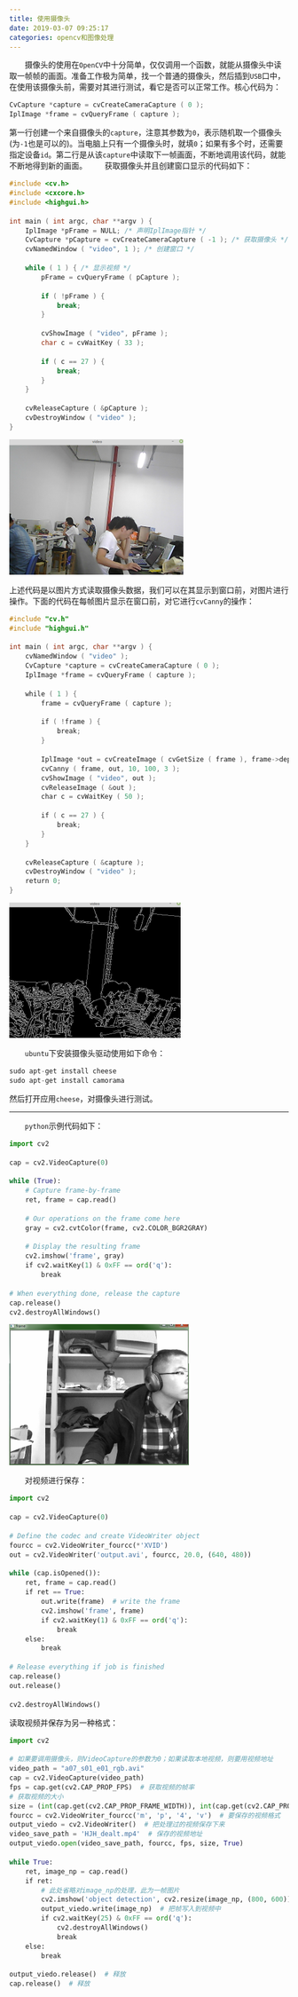```yaml
---
title: 使用摄像头
date: 2019-03-07 09:25:17
categories: opencv和图像处理
---
```

&emsp;&emsp;摄像头的使用在`OpenCV`中十分简单，仅仅调用一个函数，就能从摄像头中读取一帧帧的画面。准备工作极为简单，找一个普通的摄像头，然后插到`USB`口中，在使用该摄像头前，需要对其进行测试，看它是否可以正常工作。核心代码为：

``` cpp
CvCapture *capture = cvCreateCameraCapture ( 0 );
IplImage *frame = cvQueryFrame ( capture );
```

第一行创建一个来自摄像头的`capture`，注意其参数为`0`，表示随机取一个摄像头(为`-1`也是可以的)。当电脑上只有一个摄像头时，就填`0`；如果有多个时，还需要指定设备`id`。第二行是从该`capture`中读取下一帧画面，不断地调用该代码，就能不断地得到新的画面。
&emsp;&emsp;获取摄像头并且创建窗口显示的代码如下：

``` cpp
#include <cv.h>
#include <cxcore.h>
#include <highgui.h>
​
int main ( int argc, char **argv ) {
    IplImage *pFrame = NULL; /* 声明IplImage指针 */
    CvCapture *pCapture = cvCreateCameraCapture ( -1 ); /* 获取摄像头 */
    cvNamedWindow ( "video", 1 ); /* 创建窗口 */
​
    while ( 1 ) { /* 显示视频 */
        pFrame = cvQueryFrame ( pCapture );
​
        if ( !pFrame ) {
            break;
        }
​
        cvShowImage ( "video", pFrame );
        char c = cvWaitKey ( 33 );
​
        if ( c == 27 ) {
            break;
        }
    }
​
    cvReleaseCapture ( &pCapture );
    cvDestroyWindow ( "video" );
}
```

<img src="./使用摄像头/1.png" height="244" width="314">

上述代码是以图片方式读取摄像头数据，我们可以在其显示到窗口前，对图片进行操作。下面的代码在每帧图片显示在窗口前，对它进行`cvCanny`的操作：

``` cpp
#include "cv.h"
#include "highgui.h"
​
int main ( int argc, char **argv ) {
    cvNamedWindow ( "video" );
    CvCapture *capture = cvCreateCameraCapture ( 0 );
    IplImage *frame = cvQueryFrame ( capture );
​
    while ( 1 ) {
        frame = cvQueryFrame ( capture );
​
        if ( !frame ) {
            break;
        }
​
        IplImage *out = cvCreateImage ( cvGetSize ( frame ), frame->depth, 1 );
        cvCanny ( frame, out, 10, 100, 3 );
        cvShowImage ( "video", out );
        cvReleaseImage ( &out );
        char c = cvWaitKey ( 50 );
​
        if ( c == 27 ) {
            break;
        }
    }
​
    cvReleaseCapture ( &capture );
    cvDestroyWindow ( "video" );
    return 0;
}
```

<img src="./使用摄像头/2.png" height="244" width="309">

&emsp;&emsp;`ubuntu`下安装摄像头驱动使用如下命令：

``` cpp
sudo apt-get install cheese
sudo apt-get install camorama
```

然后打开应用`cheese`，对摄像头进行测试。

---

&emsp;&emsp;`python`示例代码如下：

``` python
import cv2
​
cap = cv2.VideoCapture(0)
​
while (True):
    # Capture frame-by-frame
    ret, frame = cap.read()
​
    # Our operations on the frame come here
    gray = cv2.cvtColor(frame, cv2.COLOR_BGR2GRAY)
​
    # Display the resulting frame
    cv2.imshow('frame', gray)
    if cv2.waitKey(1) & 0xFF == ord('q'):
        break
​
# When everything done, release the capture
cap.release()
cv2.destroyAllWindows()
```

<img src="./使用摄像头/3.png" height="254" width="324">

&emsp;&emsp;对视频进行保存：

``` python
import cv2
​
cap = cv2.VideoCapture(0)
​
# Define the codec and create VideoWriter object
fourcc = cv2.VideoWriter_fourcc(*'XVID')
out = cv2.VideoWriter('output.avi', fourcc, 20.0, (640, 480))
​
while (cap.isOpened()):
    ret, frame = cap.read()
    if ret == True:
        out.write(frame)  # write the frame
        cv2.imshow('frame', frame)
        if cv2.waitKey(1) & 0xFF == ord('q'):
            break
    else:
        break
​
# Release everything if job is finished
cap.release()
out.release()
​
cv2.destroyAllWindows()
```

读取视频并保存为另一种格式：

``` python
import cv2
​
# 如果要调用摄像头，则VideoCapture的参数为0；如果读取本地视频，则要用视频地址
video_path = "a07_s01_e01_rgb.avi"
cap = cv2.VideoCapture(video_path)
fps = cap.get(cv2.CAP_PROP_FPS)  # 获取视频的帧率
# 获取视频的大小
size = (int(cap.get(cv2.CAP_PROP_FRAME_WIDTH)), int(cap.get(cv2.CAP_PROP_FRAME_HEIGHT)))
fourcc = cv2.VideoWriter_fourcc('m', 'p', '4', 'v')  # 要保存的视频格式
output_viedo = cv2.VideoWriter()  # 把处理过的视频保存下来
video_save_path = 'HJH_dealt.mp4'  # 保存的视频地址
output_viedo.open(video_save_path, fourcc, fps, size, True)
​
while True:
    ret, image_np = cap.read()
    if ret:
        # 此处省略对image_np的处理，此为一帧图片
        cv2.imshow('object detection', cv2.resize(image_np, (800, 600)))
        output_viedo.write(image_np)  # 把帧写入到视频中
        if cv2.waitKey(25) & 0xFF == ord('q'):
            cv2.destroyAllWindows()
            break
    else:
        break
​
output_viedo.release()  # 释放
cap.release()  # 释放
```